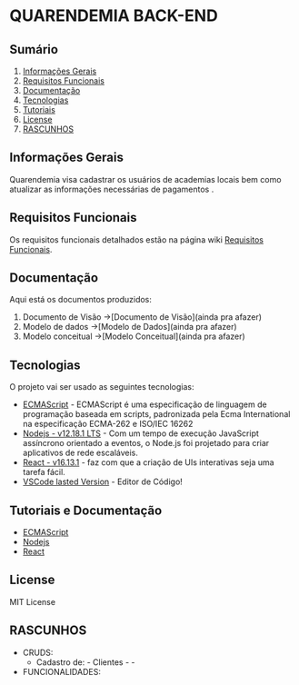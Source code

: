 # QUARENDEMIA BACK-END

## Sumário

1. [Informações Gerais]()
2. [Requisitos Funcionais]()
3. [Documentação]()
4. [Tecnologias]()
5. [Tutoriais]()
6. [License](#license)
7. [RASCUNHOS](#license)

## Informações Gerais

Quarendemia visa cadastrar os usuários de academias locais bem como atualizar as informações necessárias de pagamentos .

## Requisitos Funcionais

Os requisitos funcionais detalhados estão na página wiki [Requisitos Funcionais](https://github.com/).

## Documentação

Aqui está os documentos produzidos:

1. Documento de Visão ->[Documento de Visão](ainda pra afazer)
2. Modelo de dados ->[Modelo de Dados](ainda pra afazer)
3. Modelo conceitual ->[Modelo Conceitual](ainda pra afazer)

## Tecnologias

O projeto vai ser usado as seguintes tecnologias:

- [ECMAScript](https://developer.mozilla.org/pt-BR/docs/Aprender/JavaScript) - ECMAScript é uma especificação de linguagem de programação baseada em scripts, padronizada pela Ecma International na especificação ECMA-262 e ISO/IEC 16262
- [Nodejs - v12.18.1 LTS](https://nodejs.org/pt-br/) - Com um tempo de execução JavaScript assíncrono orientado a eventos, o Node.js foi projetado para criar aplicativos de rede escaláveis.
- [React - v16.13.1](https://pt-br.reactjs.org/) - faz com que a criação de UIs interativas seja uma tarefa fácil.
- [VSCode lasted Version]() - Editor de Código!

## Tutoriais e Documentação

- [ECMAScript](https://developer.mozilla.org/pt-BR/docs/Aprender/JavaScript)
- [Nodejs](https://nodejs.org/en/docs/)
- [React](https://pt-br.reactjs.org/tutorial/tutorial.html)

## License

MIT License

## RASCUNHOS

- CRUDS:
  - Cadastro de: - Clientes - -
- FUNCIONALIDADES:
